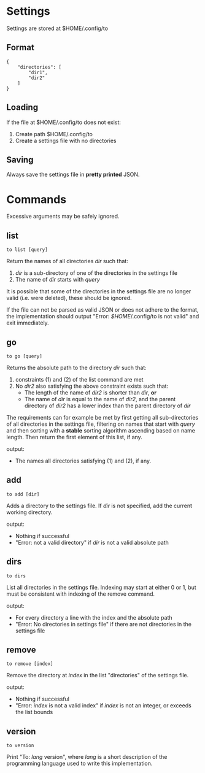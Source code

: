 # Settings
Settings are stored at $HOME/.config/to
## Format

    {
        "directories": [
            "dir1",
            "dir2"
        ]
    }
    
## Loading
If the file at $HOME/.config/to does not exist:
1. Create path $HOME/.config/to
2. Create a settings file with no directories
    
## Saving
Always save the settings file in **pretty printed** JSON.

# Commands
Excessive arguments may be safely ignored.
 
## list
    to list [query]
Return the names of all directories *dir* such that:
1. *dir* is a sub-directory of one of the directories in the settings file
2. The name of *dir* starts with *query*

It is possible that some of the directories in the settings file are no longer valid (i.e. were deleted), 
these should be ignored.

If the file can not be parsed as valid JSON or does not adhere to the format, 
the implementation should output "Error: *$HOME*/.config/to is not valid" and exit immediately.

## go
    to go [query]
Returns the absolute path to the directory *dir* such that: 
1. constraints (1) and (2) of the list command are met
2. No *dir2* also satisfying the above constraint exists such that: 
    * The length of the name of *dir2* is shorter than *dir*, **or**
    * The name of *dir* is equal to the name of *dir2*, and the parent directory of *dir2* has a lower index than the parent directory of *dir*    

The requirements can for example be met by first getting all sub-directories of all directories in the settings file,
 filtering on names that start with *query* and then sorting with a **stable** sorting algorithm ascending based on name length. 
 Then return the first element of this list, if any.

output:
* The names all directories satisfying (1) and (2), if any.

## add
    to add [dir]
Adds a directory to the settings file. 
If *dir* is not specified, add the current working directory.

output:
* Nothing if successful
* "Error: not a valid directory" if *dir* is not a valid absolute path

## dirs
    to dirs
List all directories in the settings file. Indexing may start at either 0 or 1, but must be consistent with indexing of the remove command.

output:
* For every directory a line with the index and the absolute path
* "Error: No directories in settings file" if there are not directories in the settings file

## remove
    to remove [index]
Remove the directory at *index* in the list "directories" of the settings file.

output:
* Nothing if successful
* "Error: *index* is not a valid index" if *index* is not an integer, or exceeds the list bounds

## version
    to version
Print "To: *lang* version", where *lang* is a short description of the programming language used to write this implementation.